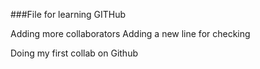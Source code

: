 \###File for learning GITHub

Adding more collaborators
Adding a new line for checking



Doing my first collab on Github

